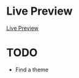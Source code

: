 # Live Preview

[Live Preview](https://eugercek.github.io/Odin-Project-Solutions/library)

# TODO

- Find a theme
